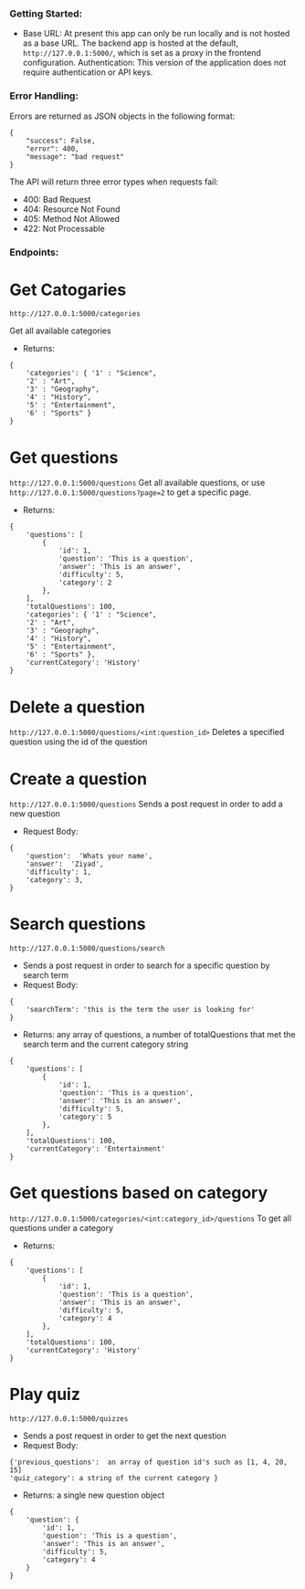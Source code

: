 ### Getting Started:
- Base URL: At present this app can only be run locally and is not hosted as a base URL. The backend app is hosted at the default, `http://127.0.0.1:5000/`, which is set as a proxy in the frontend configuration.
Authentication: This version of the application does not require authentication or API keys.

### Error Handling:
Errors are returned as JSON objects in the following format:
```
{
    "success": False, 
    "error": 400,
    "message": "bad request"
}
```
The API will return three error types when requests fail:
- 400: Bad Request
- 404: Resource Not Found
- 405: Method Not Allowed
- 422: Not Processable  


### Endpoints:

# Get Catogaries
`http://127.0.0.1:5000/categories`

Get all available categories
- Returns:
```
{
    'categories': { '1' : "Science",
    '2' : "Art",
    '3' : "Geography",
    '4' : "History",
    '5' : "Entertainment",
    '6' : "Sports" }
}
```
# Get questions
`http://127.0.0.1:5000/questions`
Get all available questions, or use `http://127.0.0.1:5000/questions?page=2` to get a specific page.
- Returns:
```
{
    'questions': [
        {
            'id': 1,
            'question': 'This is a question',
            'answer': 'This is an answer', 
            'difficulty': 5,
            'category': 2
        },
    ],
    'totalQuestions': 100,
    'categories': { '1' : "Science",
    '2' : "Art",
    '3' : "Geography",
    '4' : "History",
    '5' : "Entertainment",
    '6' : "Sports" },
    'currentCategory': 'History'
}
```
# Delete a question
`http://127.0.0.1:5000/questions/<int:question_id>`
Deletes a specified question using the id of the question

# Create a question
`http://127.0.0.1:5000/questions`
Sends a post request in order to add a new question
- Request Body:
```
{
    'question':  'Whats your name',
    'answer':  'Ziyad',
    'difficulty': 1,
    'category': 3,
}
```

# Search questions
`http://127.0.0.1:5000/questions/search`
- Sends a post request in order to search for a specific question by search term 
- Request Body:
``` 
{
    'searchTerm': 'this is the term the user is looking for'
}
```
- Returns: any array of questions, a number of totalQuestions that met the search term and the current category string 
```
{
    'questions': [
        {
            'id': 1,
            'question': 'This is a question',
            'answer': 'This is an answer', 
            'difficulty': 5,
            'category': 5
        },
    ],
    'totalQuestions': 100,
    'currentCategory': 'Entertainment'
}
```
# Get questions based on category
`http://127.0.0.1:5000/categories/<int:category_id>/questions`
To get all questions under a category
- Returns:
```
{
    'questions': [
        {
            'id': 1,
            'question': 'This is a question',
            'answer': 'This is an answer', 
            'difficulty': 5,
            'category': 4
        },
    ],
    'totalQuestions': 100,
    'currentCategory': 'History'
}
```

# Play quiz
`http://127.0.0.1:5000/quizzes`
- Sends a post request in order to get the next question 
- Request Body: 
```
{'previous_questions':  an array of question id's such as [1, 4, 20, 15]
'quiz_category': a string of the current category }
```
- Returns: a single new question object 
```
{
    'question': {
        'id': 1,
        'question': 'This is a question',
        'answer': 'This is an answer', 
        'difficulty': 5,
        'category': 4
    }
}



